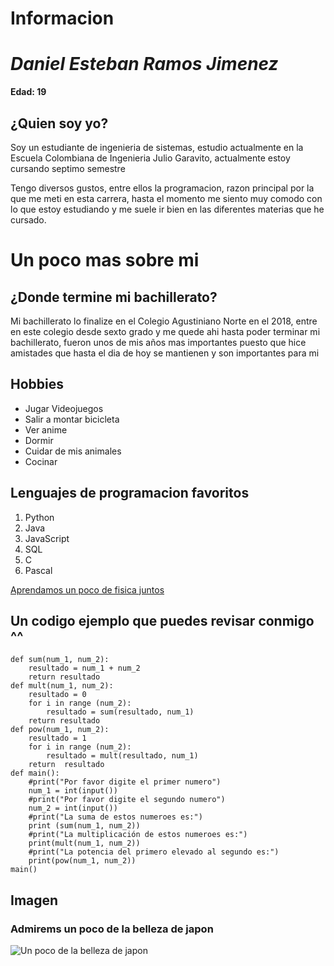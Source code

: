 # Informacion

# *Daniel Esteban Ramos Jimenez* 

**Edad: 19**

## ¿Quien soy yo?

Soy un estudiante de ingenieria de sistemas, estudio actualmente en la Escuela Colombiana de Ingenieria Julio Garavito, actualmente estoy cursando septimo semestre

Tengo diversos gustos, entre ellos la programacion, razon principal por la que me meti en esta carrera, hasta el momento me siento muy comodo con lo que estoy estudiando y me suele ir bien en las diferentes materias que he cursado.

# Un poco mas sobre mi

## ¿Donde termine mi bachillerato?

Mi bachillerato lo finalize  en el Colegio Agustiniano Norte en el 2018, entre en este colegio desde sexto grado y me quede ahi hasta poder terminar mi bachillerato, fueron unos de mis años mas importantes puesto que hice amistades que hasta el dia de hoy se mantienen y son importantes para mi


## Hobbies

* Jugar Videojuegos
* Salir a montar bicicleta
* Ver anime
* Dormir
* Cuidar de mis animales
* Cocinar

## Lenguajes de programacion favoritos

1. Python
2. Java
3. JavaScript
4. SQL
5. C
6. Pascal

[Aprendamos un poco de fisica juntos](https://lasillarotarm.blob.core.windows.net/images/2021/07/16/lasfuertesreaccionesdeastrazenecasehacenpresentesylosmemestambien.jpg)

## Un codigo ejemplo que puedes revisar conmigo ^^
```
def sum(num_1, num_2):
    resultado = num_1 + num_2
    return resultado
def mult(num_1, num_2):
    resultado = 0
    for i in range (num_2):
        resultado = sum(resultado, num_1)
    return resultado
def pow(num_1, num_2):
    resultado = 1
    for i in range (num_2):
        resultado = mult(resultado, num_1)
    return  resultado
def main():
    #print("Por favor digite el primer numero")
    num_1 = int(input())
    #print("Por favor digite el segundo numero")
    num_2 = int(input())
    #print("La suma de estos numeroes es:")
    print (sum(num_1, num_2))
    #print("La multiplicación de estos numeroes es:")
    print(mult(num_1, num_2))
    #print("La potencia del primero elevado al segundo es:")
    print(pow(num_1, num_2))
main()
```

## Imagen
### Admirems un poco de la belleza de japon
![Un poco de la belleza de japon](https://static.vix.com/es/sites/default/files/styles/1x1/public/imj/p/paisajes-espectaculares-del-mundo-1.jpg)
